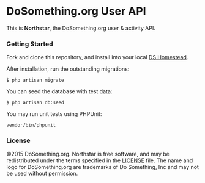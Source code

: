 # DoSomething.org User API
This is __Northstar__, the DoSomething.org user & activity API.

### Getting Started

Fork and clone this repository, and install into your local [DS Homestead](https://github.com/DoSomething/ds-homestead).

After installation, run the outstanding migrations:

    $ php artisan migrate

You can seed the database with test data:

    $ php artisan db:seed

You may run unit tests using PHPUnit:

	vendor/bin/phpunit

### License
&copy;2015 DoSomething.org. Northstar is free software, and may be redistributed under the terms specified in the [LICENSE](blob/dev/LICENSE.md) file. The name and logo for DoSomething.org are trademarks of Do Something, Inc and may not be used without permission.
